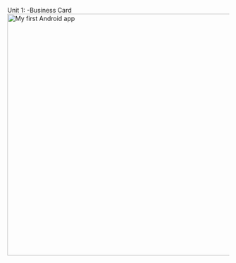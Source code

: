 Unit 1:
-Business Card
<img src="https://github.com/korniykom/Android-Basics-with-Compose/assets/81708839/798aa083-bdb7-44c7-be85-a64a132ecdfe" alt="My first Android app" width="550"/>
